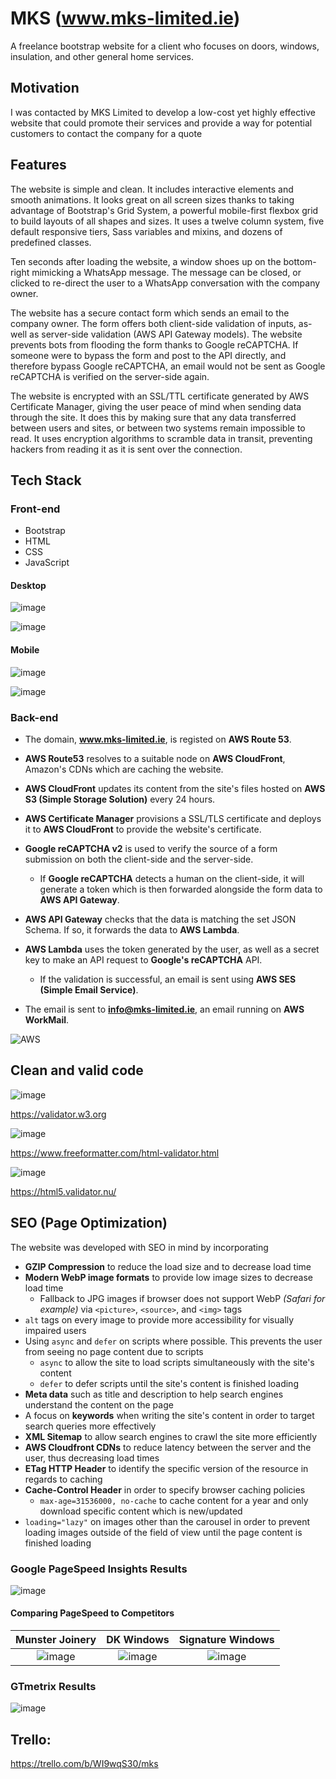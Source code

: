 # MKS (www.mks-limited.ie)
A freelance bootstrap website for a client who focuses on doors, windows, insulation, and other general home services.

## Motivation
I was contacted by MKS Limited to develop a low-cost yet highly effective website that could promote their services and provide a way for potential customers to contact the company for a quote

## Features
The website is simple and clean. It includes interactive elements and smooth animations. It looks great on all screen sizes thanks to taking advantage of Bootstrap's Grid System, a powerful mobile-first flexbox grid to build layouts of all shapes and sizes. It uses a twelve column system, five default responsive tiers, Sass variables and mixins, and dozens of predefined classes.

Ten seconds after loading the website, a window shoes up on the bottom-right mimicking a WhatsApp message. The message can be closed, or clicked to re-direct the user to a WhatsApp conversation with the company owner.

The website has a secure contact form which sends an email to the company owner. The form offers both client-side validation of inputs, as-well as server-side validation (AWS API Gateway models). The website prevents bots from flooding the form thanks to Google reCAPTCHA. If someone were to bypass the form and post to the API directly, and therefore bypass Google reCAPTCHA, an email would not be sent as Google reCAPTCHA is verified on the server-side again.

The website is encrypted with an SSL/TTL certificate generated by AWS Certificate Manager, giving the user peace of mind when sending data through the site. It does this by making sure that any data transferred between users and sites, or between two systems remain impossible to read. It uses encryption algorithms to scramble data in transit, preventing hackers from reading it as it is sent over the connection.

## Tech Stack
### Front-end
* Bootstrap
* HTML
* CSS
* JavaScript

#### Desktop
![image](https://user-images.githubusercontent.com/46572996/109439952-50559a80-7a28-11eb-8170-49332b2594e7.png)

![image](https://user-images.githubusercontent.com/46572996/109440146-15079b80-7a29-11eb-8024-90eae9947fb4.png)

#### Mobile
![image](https://user-images.githubusercontent.com/46572996/109440077-d7a30e00-7a28-11eb-9b2a-2467f9d81800.png)

![image](https://user-images.githubusercontent.com/46572996/109440106-f0abbf00-7a28-11eb-8abb-418dd5ca5a8d.png)


### Back-end
* The domain, **www.mks-limited.ie**, is registed on **AWS Route 53**.
* **AWS Route53** resolves to a suitable node on **AWS CloudFront**, Amazon's CDNs which are caching the website.
* **AWS CloudFront** updates its content from the site's files hosted on **AWS S3 (Simple Storage Solution)** every 24 hours.
* **AWS Certificate Manager** provisions a SSL/TLS certificate and deploys it to **AWS CloudFront** to provide the website's certificate.

* **Google reCAPTCHA v2** is used to verify the source of a form submission on both the client-side and the server-side.
  * If **Google reCAPTCHA** detects a human on the client-side, it will generate a token which is then forwarded alongside the form data to **AWS API Gateway**.

* **AWS API Gateway** checks that the data is matching the set JSON Schema. If so, it forwards the data to **AWS Lambda**.
* **AWS Lambda** uses the token generated by the user, as well as a secret key to make an API request to **Google's reCAPTCHA** API.
  * If the validation is successful, an email is sent using **AWS SES (Simple Email Service)**.
* The email is sent to **info@mks-limited.ie**, an email running on **AWS WorkMail**.
 
![AWS](https://user-images.githubusercontent.com/46572996/109439085-cfe16a80-7a24-11eb-9cde-279fcf94a29f.png)

## Clean and valid code
![image](https://user-images.githubusercontent.com/46572996/112821542-bad91500-907e-11eb-95e7-28898236427c.png)

https://validator.w3.org

![image](https://user-images.githubusercontent.com/46572996/112822022-4e124a80-907f-11eb-99b2-b1788819fdf1.png)

https://www.freeformatter.com/html-validator.html

![image](https://user-images.githubusercontent.com/46572996/112822229-96316d00-907f-11eb-9aae-276c18d77904.png)

https://html5.validator.nu/

## SEO (Page Optimization)
The website was developed with SEO in mind by incorporating
* **GZIP Compression** to reduce the load size and to decrease load time
* **Modern WebP image formats** to provide low image sizes to decrease load time
    * Fallback to JPG images if browser does not support WebP *(Safari for example)* via `<picture>`, `<source>`, and `<img>` tags
* `alt` tags on every image to provide more accessibility for visually impaired users
* Using `async` and `defer` on scripts where possible. This prevents the user from seeing no page content due to scripts
    * `async` to allow the site to load scripts simultaneously with the site's content
    * `defer` to defer scripts until the site's content is finished loading
* **Meta data** such as title and description to help search engines understand the content on the page
* A focus on **keywords** when writing the site's content in order to target search queries more effectively
* **XML Sitemap** to allow search engines to crawl the site more efficiently
* **AWS Cloudfront CDNs** to reduce latency between the server and the user, thus decreasing load times
* **ETag HTTP Header** to identify the specific version of the resource in regards to caching
* **Cache-Control Header** in order to specify browser caching policies
    * `max-age=31536000, no-cache` to cache content for a year and only download specific content which is new/updated
* `loading="lazy"` on images other than the carousel in order to prevent loading images outside of the field of view until the page content is finished loading

### Google PageSpeed Insights Results

![image](https://user-images.githubusercontent.com/46572996/112718379-70269400-8eea-11eb-9659-257f0dba376e.png)

#### Comparing PageSpeed to Competitors

Munster Joinery             |  DK Windows               | Signature Windows
:-------------------------:|:-------------------------:|:-------------------------:
![image](https://user-images.githubusercontent.com/46572996/112718819-5175cc80-8eed-11eb-8d4e-0ad1e77bc93d.png)  |  ![image](https://user-images.githubusercontent.com/46572996/112718841-84b85b80-8eed-11eb-9acf-364033884e1d.png) | ![image](https://user-images.githubusercontent.com/46572996/112718914-e973b600-8eed-11eb-8d2e-7849fc434b82.png)

### GTmetrix Results
![image](https://user-images.githubusercontent.com/46572996/112836496-95ee9d00-9092-11eb-9103-827e9c5db6b3.png)

## Trello: 
https://trello.com/b/WI9wqS30/mks
